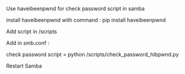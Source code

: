 Use haveibeenpwnd  for check password script in samba

install haveibeenpwnd with command : pip install haveibeenpwnd

Add script in /scripts

Add in smb.conf :

check password script = python /scripts/check_password_hibpwnd.py

Restart Samba
